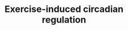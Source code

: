 ---
annotations:
- type: Pathway Ontology
  value: regulatory pathway
- type: Cell Type Ontology
  value: cell of skeletal muscle
authors:
- A.C.Zambon
- MaintBot
- Thomas
- AlexanderPico
- Khanspers
- MartijnVanIersel
- Mkutmon
- AMTan
- Eweitz
description: 'Human genes regulated in the diurnal comparison with orthologues that
  display circadian regulation in mouse heart and liver (Panda 2002, Storch 2002),
  and SCN (Panda 2002). The 608 significantly regulated (P < 0.05) hSkM genes identified
  in the diurnal comparison (0800 h and 2000 h) were subjected to an additional statistical
  filter of absolute fold change > 20% (n = 239) and linked to mouse circadianally
  regulated orthologues. This pathway represents the resultant 44 putative hSkM circadianally
  regulated genes; L, promoter for the light-responsive element; E, E-box (Clock/Bmal1
  promoter). Orthologue information is denoted to the left of the gene boxes: mHrts
  and mLvrs, mouse orthologue was circadianally regulated as described  (Storch 2002)
  in mouse heart or liver, respectively; mLvrp and mSCNp, mouse orthologue was diurnally
  regulated as described (Panda 2002) in mouse liver or SCN, respectively. Based on
  [https://www.ncbi.nlm.nih.gov/pubmed/14519196 Zambon et al, Genome Biol. 2003;4(10):R61].  Proteins
  on this pathway have targeted assays available via the [https://assays.cancer.gov/available_assays?wp_id=WP410
  CPTAC Assay Portal]'
last-edited: 2021-05-17
organisms:
- Homo sapiens
redirect_from:
- /index.php/Pathway:WP410
- /instance/WP410
schema-jsonld:
- '@context': https://schema.org/
  '@id': https://wikipathways.github.io/pathways/WP410.html
  '@type': Dataset
  creator:
    '@type': Organization
    name: WikiPathways
  description: 'Human genes regulated in the diurnal comparison with orthologues that
    display circadian regulation in mouse heart and liver (Panda 2002, Storch 2002),
    and SCN (Panda 2002). The 608 significantly regulated (P < 0.05) hSkM genes identified
    in the diurnal comparison (0800 h and 2000 h) were subjected to an additional
    statistical filter of absolute fold change > 20% (n = 239) and linked to mouse
    circadianally regulated orthologues. This pathway represents the resultant 44
    putative hSkM circadianally regulated genes; L, promoter for the light-responsive
    element; E, E-box (Clock/Bmal1 promoter). Orthologue information is denoted to
    the left of the gene boxes: mHrts and mLvrs, mouse orthologue was circadianally
    regulated as described  (Storch 2002) in mouse heart or liver, respectively; mLvrp
    and mSCNp, mouse orthologue was diurnally regulated as described (Panda 2002)
    in mouse liver or SCN, respectively. Based on [https://www.ncbi.nlm.nih.gov/pubmed/14519196
    Zambon et al, Genome Biol. 2003;4(10):R61].  Proteins on this pathway have targeted
    assays available via the [https://assays.cancer.gov/available_assays?wp_id=WP410
    CPTAC Assay Portal]'
  keywords:
  - GSTM3
  - SUMO3
  - PER1
  - ZFR
  - ARNTL
  - CAST
  - CBX3
  - RBPMS
  - HLA-DMA
  - DAZAP2
  - PPP2CB
  - GSTP1
  - CRY2
  - PIGF
  - GFRA1
  - UGP2
  - HSPA8
  - TOB1
  - CLOCK
  - NR1D2
  - HERPUD1
  - EIF4G2
  - HIST1H2BN
  - PSMA4
  - DNAJA1
  - ETV6
  - BTG1
  - CRY1
  - TUBB3
  - NCKAP1
  - AZIN1
  - KLF9
  - QKI
  - PURA
  - MAP3K7IP2
  - PPP1R3C
  - VAPA
  - MYF6
  - CLDN5
  - SUMO1
  - PER2
  - UCP3
  - GENX-3414
  - IDI1
  - G0S2
  - CEBPB
  - SF3A3
  - NCOA4
  license: CC0
  name: Exercise-induced circadian regulation
seo: CreativeWork
title: Exercise-induced circadian regulation
wpid: WP410
---
